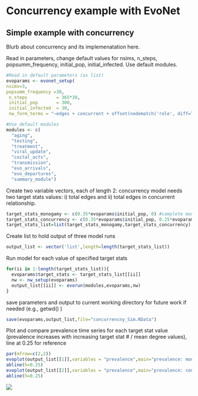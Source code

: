 Concurrency example with EvoNet
================

Simple example with concurrency
-------------------------------

Blurb about concurrency and its implemenatation here.

Read in parameters, change default values for nsims, n\_steps, popsumm\_frequency, initial\_pop, initial\_infected. Use default modules.

``` r
#Read in default parameters (as list)
evoparams <- evonet_setup(
nsims=3,
popsumm_frequency =30,
 n_steps           = 365*30,
 initial_pop       = 300,
 initial_infected  = 30,
 nw_form_terms = "~edges + concurrent + offset(nodematch('role', diff=TRUE, keep=1:2))")

#Use default modules
modules <- c(
  "aging",
  "testing",
  "treatment",
  "viral_update",
  "coital_acts",
  "transmission",
  "evo_arrivals",
  "evo_departures",
  "summary_module")
```

Create two variable vectors, each of length 2: concurrency model needs two target stats values: i) total edges and ii) total edges in concurrent relationship.

``` r
target_stats_monogamy <- c(0.35*evoparams$initial_pop, 0) #complete monomagy
target_stats_concurrency <- c(0.35*evoparams$initial_pop, 0.25*evoparams$initial_pop) #25% relationships
target_stats_list=list(target_stats_monogamy,target_stats_concurrency)
```

Create list to hold output of three model runs

``` r
output_list <- vector('list',length=length(target_stats_list))
```

Run model for each value of specified target stats

``` r
for(ii in 1:length(target_stats_list)){
  evoparams$target_stats <- target_stats_list[[ii]]
  nw <- nw_setup(evoparams)
  output_list[[ii]] <- evorun(modules,evoparams,nw)
}  
```

save parameters and output to current working directory for future work if needed (e.g., getwd() )

``` r
save(evoparams,output_list,file="concurrencny_Sim.RData")
```

Plot and compare prevalence time series for each target stat value (prevalence increases with increasing target stat \# / mean degree values), line at 0.25 for reference

``` r
par(mfrow=c(2,2))
evoplot(output_list[[1]],variables = "prevalence",main="prevalence: monogamy")
abline(h=0.25)
evoplot(output_list[[2]],variables = "prevalence",main="prevalence: concurrency")
abline(h=0.25)
```
![](https://github.com/EvoNetHIV/EvoNetHIV/blob/master/documentation/imgs/conc_example.png)
